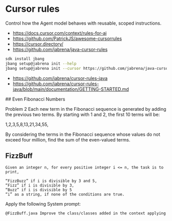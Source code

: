 # Cursor rules

Control how the Agent model behaves with reusable, scoped instructions.

- https://docs.cursor.com/context/rules-for-ai
- https://github.com/PatrickJS/awesome-cursorrules
- https://cursor.directory/
- https://github.com/jabrena/java-cursor-rules

```bash
sdk install jbang
jbang setup@jabrena init --help
jbang setup@jabrena init --cursor https://github.com/jabrena/java-cursor-rules
```

- https://github.com/jabrena/cursor-rules-java
- https://github.com/jabrena/cursor-rules-java/blob/main/documentation/GETTING-STARTED.md

## Even Fibonacci Numbers

Problem 2
Each new term in the Fibonacci sequence is generated by adding the previous two terms. By starting with 1 and 2, the first 10 terms will be:

1,2,3,5,8,13,21,34,55,

By considering the terms in the Fibonacci sequence whose values do not exceed four million, find the sum of the even-valued terms.

## FizzBuff

```gherkin
Given an integer n, for every positive integer i <= n, the task is to print,

“FizzBuzz” if i is divisible by 3 and 5,
“Fizz” if i is divisible by 3,
“Buzz” if i is divisible by 5
“i” as a string, if none of the conditions are true.
```

Apply the following System prompt:

```bash
@FizzBuff.java Improve the class/classes added in the context applying the system prompt @142-java-functional-programming@142-java-functional-programming.md
```

